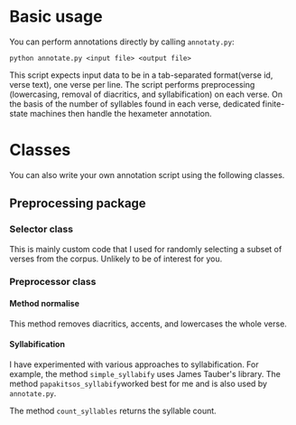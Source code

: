 # Basic usage

You can perform annotations directly by calling `annotaty.py`:

`python annotate.py <input file> <output file>`

This script expects input data to be in a tab-separated format(verse id, verse text), one verse per line. The script performs preprocessing (lowercasing, removal of diacritics, and syllabification) on each verse. On the basis of the number of syllables found in each verse, dedicated finite-state machines then handle the hexameter annotation.

# Classes

You can also write your own annotation script using the following classes.

## Preprocessing package

### Selector class

This is mainly custom code that I used for randomly selecting a subset of verses from the corpus. Unlikely to be of interest for you.

### Preprocessor class

#### Method normalise

This method removes diacritics, accents, and lowercases the whole verse.

#### Syllabification
I have experimented with various approaches to syllabification. For example, the method `simple_syllabify` uses James Tauber's library. The method `papakitsos_syllabify`worked best for me and is also used by `annotate.py`.

The method `count_syllables` returns the syllable count.